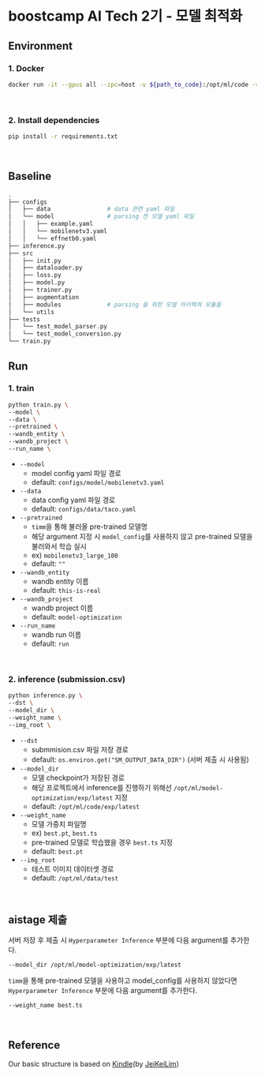 # boostcamp AI Tech 2기 - 모델 최적화

## Environment

### 1. Docker
```bash
docker run -it --gpus all --ipc=host -v ${path_to_code}:/opt/ml/code -v ${path_to_dataset}:/opt/ml/data placidus36/pstage4_lightweight:v0.4 /bin/bash
```

<br>

### 2. Install dependencies
```bash
pip install -r requirements.txt
```

<br>

## Baseline
```bash
.
├── configs
│   ├── data                # data 관련 yaml 파일
│   └── model               # parsing 전 모델 yaml 파일
│   │   ├── example.yaml
│   │   └── mobilenetv3.yaml
│   │   └── effnetb0.yaml
├── inference.py
├── src
│   ├── init.py
│   ├── dataloader.py
│   ├── loss.py
│   ├── model.py
│   ├── trainer.py
│   ├── augmentation
│   ├── modules             # parsing 을 위한 모델 아키텍쳐 모듈들
│   └── utils
├── tests
│   └── test_model_parser.py
│   └── test_model_conversion.py
└── train.py
```


## Run

### 1. train

```bash
python train.py \
--model \
--data \
--pretrained \
--wandb_entity \
--wandb_project \
--run_name \
```

- `--model`
  - model config yaml 파일 경로
  - default: `configs/model/mobilenetv3.yaml`
- `--data`
  - data config yaml 파일 경로
  - default: `configs/data/taco.yaml`
- `--pretrained`
  - `timm`을 통해 불러올 pre-trained 모델명
  - 해당 argument 지정 시 `model_config`를 사용하지 않고 pre-trained 모델을 불러와서 학습 실시
  - ex) `mobilenetv3_large_100`
  - default: `""`
- `--wandb_entity`
  - wandb entity 이름
  - default: `this-is-real`
- `--wandb_project`
  - wandb project 이름
  - default: `model-optimization`
- `--run_name`
  - wandb run 이름
  - default: `run`

<br>

### 2. inference (submission.csv)

```bash
python inference.py \
--dst \
--model_dir \
--weight_name \
--img_root \
```

- `--dst`
  - submmision.csv 파일 저장 경로
  - default: `os.environ.get("SM_OUTPUT_DATA_DIR")` (서버 제출 시 사용됨)
- `--model_dir`
  - 모델 checkpoint가 저장된 경로
  - 해당 프로젝트에서 inference를 진행하기 위해선 `/opt/ml/model-optimization/exp/latest` 지정
  - default: `/opt/ml/code/exp/latest`
- `--weight_name`
  - 모델 가중치 파일명
  - ex) `best.pt`, `best.ts`
  - pre-trained 모델로 학습했을 경우 `best.ts` 지정
  - default: `best.pt`
- `--img_root`
  - 테스트 이미지 데이터셋 경로
  - default: `/opt/ml/data/test`

<br>

## aistage 제출

서버 저장 후 제출 시 `Hyperparameter Inference` 부분에 다음 argument를 추가한다.

```
--model_dir /opt/ml/model-optimization/exp/latest
```

`timm`을 통해 pre-trained 모델을 사용하고 model_config를 사용하지 않았다면 `Hyperparameter Inference` 부분에 다음 argument를 추가한다.

```
--weight_name best.ts
```

<br>

## Reference

Our basic structure is based on [Kindle](https://github.com/JeiKeiLim/kindle)(by [JeiKeiLim](https://github.com/JeiKeiLim))
